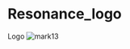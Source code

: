 # Resonance_logo
Logo
![mark13](https://github.com/GauravNandedkar123/Resonance_logo/assets/130847216/283e2262-b293-4476-938c-7fa99d6e5431)
